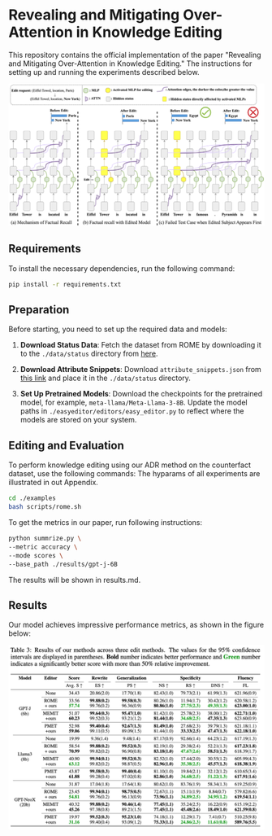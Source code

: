 # Revealing and Mitigating Over-Attention in Knowledge Editing

This repository contains the official implementation of the paper "Revealing and Mitigating Over-Attention in Knowledge Editing." 
The instructions for setting up and running the experiments described below.

![Introduction](./figs/intro.png)

## Requirements

To install the necessary dependencies, run the following command:

```bash
pip install -r requirements.txt
```

## Preparation

Before starting, you need to set up the required data and models:

1. **Download Status Data**: Fetch the dataset from ROME by downloading it to the `./data/status` directory from [here](https://rome.baulab.info/data/stats).

2. **Download Attribute Snippets**: Download `attribute_snippets.json` from [this link](https://rome.baulab.info/data/dsets/attribute_snippets.json) and place it in the `./data/status` directory.

3. **Set Up Pretrained Models**: Download the checkpoints for the pretrained model, for example, `meta-llama/Meta-Llama-3-8B`. Update the model paths in `./easyeditor/editors/easy_editor.py` to reflect where the models are stored on your system.

## Editing and Evaluation

To perform knowledge editing using our ADR method on the counterfact dataset, use the following commands:
The hyparams of all experiments are illustrated in out Appendix.

```bash
cd ./examples
bash scripts/rome.sh 
```

To get the metrics in our paper, run following instructions:
```bash
python summrize.py \
--metric accuracy \
--mode scores \
--base_path ./results/gpt-j-6B
```
The results will be shown in results.md.

## Results

Our model achieves impressive performance metrics, as shown in the figure below:

![Results](./figs/results.png)
